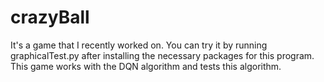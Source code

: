# crazyBall

It's a game that I recently worked on. You can try it by running graphicalTest.py after installing the necessary packages for this program. This game works with the DQN algorithm and tests this algorithm.

